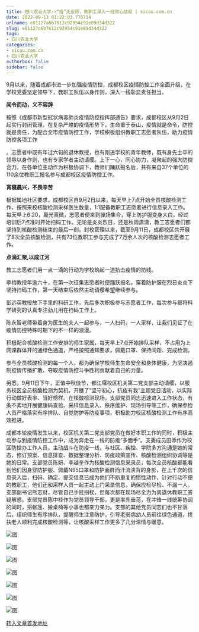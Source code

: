 ```yaml
---
title: 四川农业大学->“疫”无反顾，教职工深入一线同心战疫 | sicau.com.cn
date: 2022-09-13 01:22:03.770714
urlname: e81127a6b7612c92954c91e09d34d322
slug: e81127a6b7612c92954c91e09d34d322
tags: 
- 四川农业大学
categories:
- sicau.com.cn
- 四川农业大学
authorbox: false
sidebar: false
---
```

9月以来，随着成都市进一步加强疫情防控，成都校区疫情防控工作全面升级，在学校党委坚定领导下，教职工队伍以身作则，深入一线彰显责任担当。  

**闻令而动，义不容辞**

按照《成都市新型冠状病毒肺炎疫情防控指挥部通告》要求，成都校区从9月2日起实行封闭管理。在复杂严峻的疫情形势下，生命重于泰山，疫情就是命令，防控就是责任，为配合全市疫情防控工作，学校积极组织教职工志愿者队伍，助力疫情防控各项工作
<!--more-->
。志愿者中既有年过六旬的退休教授，也有刚进学校的青年教师，既有身先士卒的领导以身作则，也有专家学者主动请缨。上下一心，同心协力，凝聚起的强大防控合力。在各单位主动作为积极协调下，教师们踊跃报名后，共有来自37个单位的110余位教职工报名参与成都校区疫情防控工作。

**宵寝晨兴，不畏辛苦**

根据属地社区要求，成都校区自9月2日以来，每天早上7点开始全员核酸检测工作，按照来校核酸检测采样医生数量，1:1配备教职工志愿者进行信息录入工作。每天早上6:20，晨光熹微，志愿者便来到操场集合，穿上防护服变身大白，经过培训后7点准时开始扫码工作。无论是炎炎烈日，还是秋雨潇潇，教工志愿者们都坚持到核酸检测结束的最后一刻。封校管理以来，截至9月11日，成都校区共开展了8次全员核酸检测，共有73位教职工参与完成了7万余人次的核酸检测志愿者工作。

**点滴汇聚,以成江河**

教工志愿者们用一点一滴的行动为学校筑起一道抗击疫情的防线。

李梅教授年逾六十，在第一次征集志愿者时便踊跃报名，穿着防护服在烈日炎炎下坚持扫码工作，第一天结束后依然主动请缨希望继续参与。

彭远英教授放下手里的科研工作，先后多次积极参与志愿者工作，每次参与都将科学研究的认真专注劲儿用在扫码工作上。

陈永智老师带着身为医生的夫人一起参与，一人扫码，一人采样，让我们见证了在疫情防控特殊时期下的不一样的浪漫。

积极配合核酸检测工作安排的师生家属，每天早上7点开始排队采样，不占用为上网课群体开的通绿色通道，严格按照通知要求，佩戴口罩、保持间距、完成检测。

参与全员核酸检测的每一个人，都为确保学校师生生命安全和身体健康，为坚决遏制疫情传播扩散、夺取疫情防控斗争胜利贡献着自己的力量。

另悉，9月11日下午，正值中秋佳节，都江堰校区机关第二党支部主动请缨，以服务校区全员核酸检测为契机，开展了“坚守初心，抗疫有我”主题党日活动，以实际行动做好表率、当好榜样。在核酸检测现场，支部党员同志迅速进入工作状态，有条不紊地开展健康码查验、采样信息录入、秩序维护、现场引导等工作，确保参检人员严格落实有序排队、自觉防护等防疫事项，积极助力校区核酸检测工作有序高效推进。

成都本轮疫情发生以来，校区机关第二党支部党员在做好本职工作的同时，积极主动参与到疫情防控工作中，成为奔走在一线的防疫“多面手”。支委成员田添作为校区防控办工作人员，主动战斗在防疫一线，与社区、疾控、学院多方沟通是她的常态，修订预案、信息排查、数据整理分析、防疫政策宣传、核酸检测组织协调等是她的日常。支部党员陈妍、李越奎作为核酸检测信息采录员，每次全员核酸都能看到他们因身穿防护服、佩戴N95口罩和防护面屏而汗流浃背的身影，在上千次的信息录入后，扫码、确定、提交信息已成为他们不断重复的惯性动作，针对行动不便的教职工，他们还和采样人员一起主动上门采录信息，确保应检尽检、不漏一人。支部副书记熊志财，尽管自己手拄拐杖，但每次都在现场尽全力为离退休教职工答疑解惑。支部党员陈中桂作为党员领导干部，更是率先垂范，在冲锋一线统筹协调的同时，搭帐篷、搬桌椅等小事也都亲力亲为。支部的其他党员同志们也不甘落后，组织师生有序排队，提醒师生注意防护，引导老弱病幼人员前往绿色通道，搀扶老人顺利完成核酸检测等，让核酸采样工作更多了几分温情与暖意。

![图](https://news.sicau.edu.cn/__local/9/5D/AA/A4E3E77EDB8E56571F1653BB11B_EDF127C0_A9357.png)

![图](https://news.sicau.edu.cn/__local/1/30/49/C3B6EDE3F7EF780B3049E507C3E_3C84C44B_91CB1.jpg)

![图](https://news.sicau.edu.cn/__local/9/97/40/48D497A3A6BD7FC89C533997273_AE1434C7_DB2FA.jpg)

![图](https://news.sicau.edu.cn/__local/F/D5/40/FCC03C99569294954B5670B490D_68D03DE6_51821.jpg)

![图](https://news.sicau.edu.cn/__local/9/F6/0F/88EF51400E1FEDC7E742AC1FD5E_D29B2002_2B711.jpg)

![图](https://news.sicau.edu.cn/__local/C/E8/89/EAF848103769B915DACFAC1C352_052BD04A_24556.jpg)

![图](https://news.sicau.edu.cn/__local/E/CA/47/49484630F767A3DA46C7E103AD7_0D2583C4_62E88.jpg)

[转入文章首发地址](https://news.sicau.edu.cn/info/1078/69529.htm)